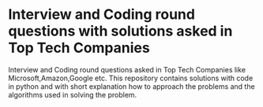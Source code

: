 # Interview and Coding round questions with solutions asked in Top Tech Companies

Interview and Coding round questions asked in Top Tech Companies like Microsoft,Amazon,Google etc. 
This repository contains solutions with code in python and with short explanation how
to approach the problems and the algorithms used in solving the problem.

